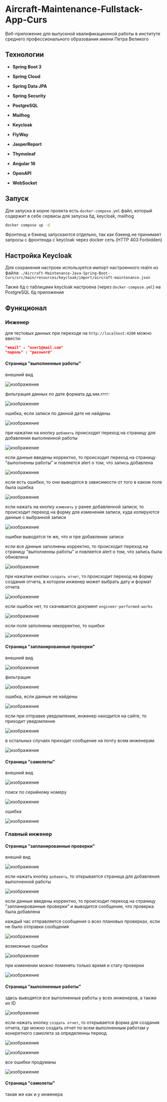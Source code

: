 # Aircraft-Maintenance-Fullstack-App-Curs

Веб-приложение для выпускной квалификационной работы в институте среднего профессионального образования имени Петра
Великого

## Технологии

- **Spring Boot 3**

- **Spring Cloud**

- **Spring Data JPA**

- **Spring Security**

- **PostgreSQL**

- **Mailhog**

- **Keycloak**

- **FlyWay**

- **JasperReport**

- **Thymeleaf**

- **Angular 16**

- **OpenAPI**

- **WebSocket**

## Запуск

Для запуска в корне проекта есть `docker-compose.yml` файл, который содержит в себе сервисы для запуска бд, keycloak, mailhog
```bash
docker compose up -d
```

Фронтенд и бэкенд запускаются отдельно, так как бэкенд не принимает запросы с фронтенда с keycloak через docker сеть (HTTP 403 Forbidden)

## Настройка Keycloak

Для сохранения настроек используется импорт настроенного realm из файла: `./Aircraft-Maintenance-Java-Spring-Boot-Curs/src/main/resources/keycloak/import/aircraft-maintenance.json`

Также бд с таблицами keycloak настроена (через `docker-compose.yml`) на PostgreSQL бд приложения

## Функционал

### Инженер

для тестовых данных при переходе на `http://localhost:4200` можно ввести:
```json
"email" : "user1@mail.com"
"пароль" : "password"
```

#### Страница "выполненные работы"

внешний вид

![изображение](https://github.com/user-attachments/assets/be94fd37-8e95-432d-9fd6-3cf3ea1642a4)

фильтрация данных по дате формата дд.мм.гггг:

![изображение](https://github.com/user-attachments/assets/f12115cd-7bb3-4d10-aaf1-fd6e9db81ab5)

ошибка, если записи по данной дате не найдены

![изображение](https://github.com/user-attachments/assets/1bc60563-c3c1-4c10-923d-ebb52d428206)

при нажатии на кнопку `добавить` происходит переход на страницу для добавления выполненной работы

![изображение](https://github.com/user-attachments/assets/ff104e03-7a5d-4e8f-ba99-2f2e64179697)

если данные введены корректно, то происходит переход на страницу "выполненны работы" и повляется alert о том, что запись добавлена

![изображение](https://github.com/user-attachments/assets/23e52900-a056-417d-836b-94d71c671d9c)

если есть ошибки, то они выводятся в зависимости от того в каком поле была ошибка

![изображение](https://github.com/user-attachments/assets/7b5cfb48-b342-44a4-8469-fae551c5022f)

если нажать на кнопку `изменить` у ранее добавленной записи, то происходит переход на форму для изменения записи, куда копируются данные с выбранной записи

![изображение](https://github.com/user-attachments/assets/0c44b3fb-8d74-4e85-bdba-c220cdbda313)

ошибки выводятся те же, что и пре добавлении записи

если все данные заполнены корректно, то происходит переход на страницу "выполненны работы" и повляется alert о том, что запись была обновлена

![изображение](https://github.com/user-attachments/assets/f69ba849-4a4d-4c5b-a9c5-0ef282dbba3e)

при нажатии кнопки `создать отчет`, то происходит переход на форму создания отчета, в котором инженер может выбрать дату и формат отчета

![изображение](https://github.com/user-attachments/assets/ec8d1b7b-fb42-4709-bb52-46941ea0a0ca)

если ошибок нет, то скачивается документ `engineer-performed-works`

![изображение](https://github.com/user-attachments/assets/f6a902e8-367a-4cda-bc18-e1c5077e77f1)

если поля заполнены некорректно, то ошибки

![изображение](https://github.com/user-attachments/assets/baf2a527-b845-4b9b-8674-09d973220c5a)

#### Страница "запланированные проверки"

внешний вид

![изображение](https://github.com/user-attachments/assets/d9c44bee-668a-482c-9586-383661f4f7fd)

фильтрация

![изображение](https://github.com/user-attachments/assets/c3c2f8a9-1104-4bd9-9b7e-b5ce97bd6e56)

ошибка, если данные не найдены

![изображение](https://github.com/user-attachments/assets/17f16fab-f37f-4dee-8186-cb1c9bef8f04)

если при отправке уведомления, инженер находится на сайте, то приходит уведомление

![изображение](https://github.com/user-attachments/assets/c6c1bf8e-e8c9-475d-bbcd-7fc4fd5a04a6)

в остальных случаях приходит сообщение на почту всем инженерам

![изображение](https://github.com/user-attachments/assets/a251e9ce-76aa-4b02-adda-1e93221b79c8)

#### Страница "самолеты"

внешний вид

![изображение](https://github.com/user-attachments/assets/d88edf91-782f-42fc-ac9a-3c670a2defab)

поиск по серийному номеру

![изображение](https://github.com/user-attachments/assets/76871eed-0988-4bd0-84c7-17e2bf9aadd1)

ошибка

![изображение](https://github.com/user-attachments/assets/dbd0a786-99e9-4ee9-b863-54904977e403)

### Главный инженер

#### Страница "запланированные проверки"

внешнй вид

![изображение](https://github.com/user-attachments/assets/b7177ed0-4659-4dc5-9c5a-98c0b85fa13a)

если нажать кнопку `добавить`, то открывается страница для добавления выполненной работы

![изображение](https://github.com/user-attachments/assets/c21152ac-1d19-4b1a-b3f3-f792afd9748d)

если данные введены корректно, то происходит переход на страницу "запланированные проверки" и выводится сообщение, что проверка была добавлена

каждый час отправляется сообщения о всех плановых проверках, если не было отправки сообщения

![изображение](https://github.com/user-attachments/assets/d0446d99-7a65-4f48-b6b5-5f1a2b06f884)

возможные ошибки

![изображение](https://github.com/user-attachments/assets/7ffe9302-79d1-4b83-82e9-607ff5514475)

при изменении можно поменять только время и стату проверки

![изображение](https://github.com/user-attachments/assets/78a114f8-efa5-4d2c-9b14-1dfd7289f8c8)

#### Страница "выполненные работы"

здесь выводятся все выполненные работы у всех инженеров, а также их ID

![изображение](https://github.com/user-attachments/assets/bfd65602-f390-4f99-a2a7-3c46cd6adbe2)

если нажать кнопку `создать отчет`, то открывается форма для создания отчета, где можно создать отчет по всем выполненным работам у конкретного самолета за определенны период

![изображение](https://github.com/user-attachments/assets/b2a72869-8be3-4d7b-a770-045cf85803f0)

![изображение](https://github.com/user-attachments/assets/987a0426-1a4f-4d1e-ab39-9aab6dcaa2d7)

все ошибки продуманы

![изображение](https://github.com/user-attachments/assets/e9fc0caa-a47f-4675-9a1c-edb72b867be3)



#### Страница "самолеты"

такая же как и у инженера
